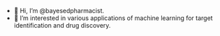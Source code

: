 - 👋 Hi, I’m @bayesedpharmacist. 
- 👀 I’m interested in various applications of machine learning for target identification and drug discovery.


<!---
bayesedpharmacist/bayesedpharmacist is a ✨ special ✨ repository because its `README.md` (this file) appears on your GitHub profile.
You can click the Preview link to take a look at your changes.
--->
